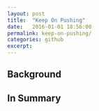 ```yaml
---
layout: post
title:  "Keep On Pushing"
date:   2016-01-01 18:56:00
permalink: keep-on-pushing/
categories: github
excerpt:
---
```


## Background


## In Summary
